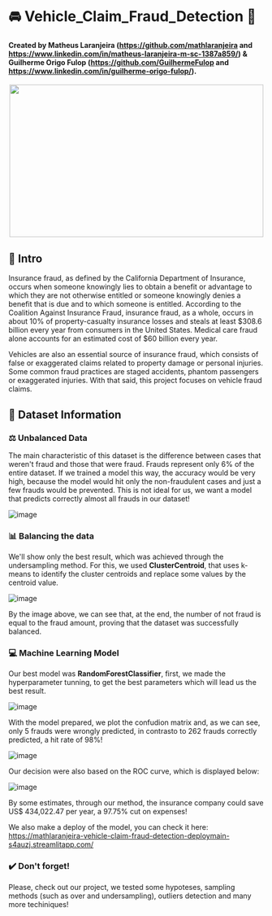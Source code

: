 #  :oncoming_automobile: Vehicle_Claim_Fraud_Detection :money_with_wings:

#### Created by Matheus Laranjeira (https://github.com/mathlaranjeira __and__ https://www.linkedin.com/in/matheus-laranjeira-m-sc-1387a859/) & Guilherme Origo Fulop (https://github.com/GuilhermeFulop __and__ https://www.linkedin.com/in/guilherme-origo-fulop/).

<img width="500" height="300" style="display: block; margin-left: auto; margin-right: auto" src="https://www.supergraph.nl/wp-content/uploads/2015/12/insurancefraud.png">

## :blue_book: Intro
Insurance fraud, as defined by the California Department of Insurance, occurs when someone knowingly lies to obtain a benefit or advantage to which they are not otherwise entitled or someone knowingly denies a benefit that is due and to which someone is entitled. According to the Coalition Against Insurance Fraud, insurance fraud, as a whole, occurs in about 10% of property-casualty insurance losses and steals at least $308.6 billion every year from consumers in the United States. Medical care fraud alone accounts for an estimated cost of \$60 billion every year.

Vehicles are also an essential source of insurance fraud, which consists of false or exaggerated claims related to property damage or personal injuries. Some common fraud practices are staged accidents, phantom passengers or exaggerated injuries. With that said, this project focuses on vehicle fraud claims.

## :book: Dataset Information

### :balance_scale: Unbalanced Data

The main characteristic of this dataset is the difference between cases that weren't fraud and those that were fraud. Frauds represent only 6% of the entire dataset. If we trained a model this way, the accuracy would be very high, because the model would hit only the non-fraudulent cases and just a few frauds would be prevented. This is not ideal for us, we want a model that predicts correctly almost all frauds in our dataset!

![image](https://user-images.githubusercontent.com/103580606/196768827-425f7c43-fa01-49c1-9022-444091ee35c9.png)

### :bar_chart: Balancing the data

We'll show only the best result, which was achieved through the undersampling method. For this, we used __ClusterCentroid__, that uses k-means to identify the cluster centroids and replace some values by the centroid value.

![image](https://user-images.githubusercontent.com/103580606/196771303-a74281e3-a6ce-40f1-ba96-7021edb374fc.png)

By the image above, we can see that, at the end, the number of not fraud is equal to the fraud amount, proving that the dataset was successfully balanced.

### :computer: Machine Learning Model

Our best model was __RandomForestClassifier__, first, we made the hyperparameter tunning, to get the best parameters which will lead us the best result.

![image](https://user-images.githubusercontent.com/103580606/196772073-79bfd00b-07f0-42f7-afac-83d847aaac8f.png)

With the model prepared, we plot the confudion matrix and, as we can see, only 5 frauds were wrongly predicted, in contrasto to 262 frauds correctly predicted, a hit rate of 98%!

![image](https://user-images.githubusercontent.com/103580606/196772364-fb2cb5b1-3528-487c-82d8-5ba070c41d21.png)

Our decision were also based on the ROC curve, which is displayed below:

![image](https://user-images.githubusercontent.com/100421970/196779432-a174779c-54c4-4fed-8dc8-b15738ac63a5.png)

By some estimates, through our method, the insurance company could save US$ 434,022.47 per year, a 97.75% cut on expenses!

We also make a deploy of the model, you can check it here: https://mathlaranjeira-vehicle-claim-fraud-detection-deploymain-s4auzj.streamlitapp.com/

###  :heavy_check_mark: Don't forget!

Please, check out our project, we tested some hypoteses, sampling methods (such as over and undersampling), outliers detection and many more techiniques!

